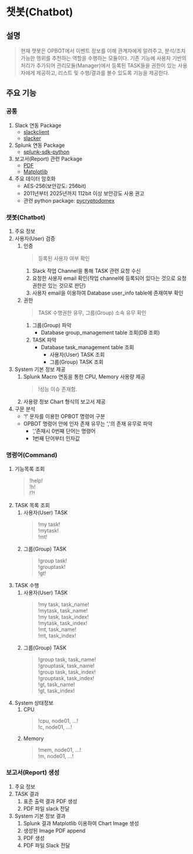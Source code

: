 # 챗봇(Chatbot)
## 설명
> 현재 챗봇은 OPBOT에서 이벤트 정보를 이해 관계자에게 알려주고, 분석/조치 가능한 행위를 추천하는 역할을 수행하는 모듈이다.
> 기존 기능에 사용자 기반의 처리가 추가되어 관리모듈(Manager)에서 등록된 TASK들을 권한이 있는 사용자에게 제공하고,
> 리스트 및 수행/결과를 볼수 있도록 기능을 제공한다.
## 주요 기능
### 공통
1. Slack 연동 Package
    * [slackclient](https://slack.dev/python-slackclient/)
    * [slacker](https://github.com/os/slacker/)
1. Splunk 연동 Package
    * [splunk-sdk-python](https://github.com/splunk/splunk-sdk-python)
1. 보고서(Report) 관련 Package
    * [PDF](https://pypi.org/project/pdfkit/)
    * [Matplotlib](https://matplotlib.org/)
1. 주요 데이터 암호화
    * AES-256(보안강도: 256bit)
    * 2011년부터 2025년까지 112bit 이상 보안강도 사용 권고
    * 관련 python package: [pycryptodomex](https://pypi.org/project/pycryptodomex/)
### 챗봇(Chatbot)
1. 주요 정보
1. 사용자(User) 검증
    1. 인증
        > 등록된 사용자 여부 확인
        1. Slack 작업 Channel을 통해 TASK 관련 요청 수신
        1. 요청한 사용자 email 확인(작업 channel에 등록되어 있다는 것으로 요청 권한은 있는 것으로 판단)
        1. 사용자 email을 이용하여 Database user_info table에 존재여부 확인
    1. 권한
        > TASK 수행권한 유무, 그룹(Group) 소속 유무 확인
        1. 그룹(Group) 파악
            * Database group_management table 조회(DB 조회)
        1. TASK 파악
            * Database task_management table 조회
                * 사용자(User) TASK 조회
                * 그룹(Group) TASK 조회
1. System 기본 정보 제공
    1. Splunk Macro 연동을 통한 CPU, Memory 사용량 제공
        > !성능 이슈 존재함.
    1. 사용량 정보 Chart 형식의 보고서 제공
1. 구문 분석 
    * '!' 문자를 이용한 OPBOT 명령어 구분
    * OPBOT 명령어 안에 인자 존재 유무는 ','의 존재 유무로 파악
        * ','존재시 0번째 단어는 명령어
        * 1번째 단어부터 인자값
### 명령어(Command)
1. 기능목록 조회
    > !help!<br>
    > !h!<br>
    > !?!
1. TASK 목록 조회
    1. 사용자(User) TASK
        > !my task!<br>
        > !mytask!<br>
        > !mt!
    1. 그룹(Group) TASK
        > !group task!<br>
        > !grouptask!<br>
        > !gt!
1. TASK 수행
    1. 사용자(User) TASK
        > !my task, task_name!<br>
        > !mytask, task_name!<br>
        > !my task, task_index!<br>
        > !mytask, task_index!<br>
        > !mt, task_name!<br>
        > !mt, task_index!
    1. 그룹(Group) TASK
        > !group task, task_name!<br>
        > !grouptask, task_name!<br>
        > !group task, task_index!<br>
        > !grouptask, task_index!<br>
        > !gt, task_name!<br>
        > !gt, task_index!
1. System 상태정보
    1. CPU
        > !cpu, node01, ...!<br>
        > !c, node01, ...!
    1. Memory
        > !mem, node01, ...!<br>
        > !m, node01, ...!
### 보고서(Report) 생성
1. 주요 정보
1. TASK 결과
    1. 표준 출력 결과 PDF 생성
    1. PDF 파일 slack 전달
1. System 기본 정보 결과
    1. Splunk 결과 Matplotlib 이용하여 Chart Image 생성
    1. 생성된 Image PDF append
    1. PDF 생성
    1. PDF 파일 Slack 전달
